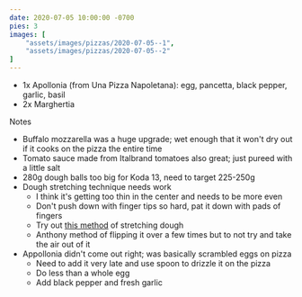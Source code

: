 ```yaml
---
date: 2020-07-05 10:00:00 -0700
pies: 3
images: [
    "assets/images/pizzas/2020-07-05--1",
    "assets/images/pizzas/2020-07-05--2"
]
---
```

- 1x Apollonia (from Una Pizza Napoletana): egg, pancetta, black pepper, garlic, basil
- 2x Marghertia

Notes
- Buffalo mozzarella was a huge upgrade; wet enough that it won't dry out if it cooks on the pizza the entire time
- Tomato sauce made from Italbrand tomatoes also great; just pureed with a little salt
- 280g dough balls too big for Koda 13, need to target 225-250g
- Dough stretching technique needs work
    - I think it's getting too thin in the center and needs to be more even
    - Don't push down with finger tips so hard, pat it down with pads of fingers
    - Try out [this method](https://www.youtube.com/watch?v=FR2Teqs4qc4) of stretching dough
    - Anthony method of flipping it over a few times but to not try and take the air out of it
- Appollonia didn't come out right; was basically scrambled eggs on pizza
    - Need to add it very late and use spoon to drizzle it on the pizza
    - Do less than a whole egg
    - Add black pepper and fresh garlic
